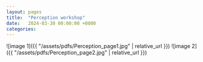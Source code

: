```yaml
---
layout: pages
title:  "Perception workshop"
date:   2024-03-30 00:00:00 +0800
categories:
---
```


![image 1]({{ "/assets/pdfs/Perception_page1.jpg" | relative_url }})
![image 2]({{ "/assets/pdfs/Perception_page2.jpg" | relative_url }})
